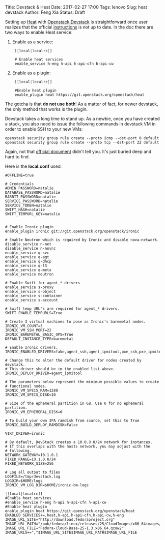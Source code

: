 Title: Devstack & Heat
Date: 2017-02-27 17:00
Tags: lenovo
Slug: heat devstack
Author: Feng Xia
Status: Draft

Setting up [Heat][1] with [Openstack Devstack][2] is straightforward
once user realizes that the official [instructions][3] is not
up to date. In the doc there are two ways to enable Heat service:

1. Enable as a service:

        [[local|localrc]]

        # Enable heat services
        enable_service h-eng h-api h-api-cfn h-api-cw
    
2. Enable as a plugin:
    
        [[local|localrc]]

        #Enable heat plugin
        enable_plugin heat https://git.openstack.org/openstack/heat

The gotcha is that **do not use both**! As a matter of fact, for newer
devstack, the only method that works is the plugin.

[1]: https://wiki.openstack.org/wiki/Heat
[2]: https://docs.openstack.org/developer/devstack/
[3]: https://docs.openstack.org/developer/heat/getting_started/on_devstack.html
 
Devstack takes a long time to stand up. As a newbie, once you have
created a stack, you also need to issue the following commands in
devstack VM in order to enable SSH to your new VMs:

```shell
openstack security group rule create --proto icmp --dst-port 0 default
openstack security group rule create --proto tcp --dst-port 22 default
```

Again, not that [official document][4] didn't tell you. It's just
buried deep and hard to find.

[4]: https://docs.openstack.org/developer/devstack/networking.html

Here is the __local.conf__ used:

```shell
#OFFLINE=true

# Credentials
ADMIN_PASSWORD=natalie
DATABASE_PASSWORD=natalie
RABBIT_PASSWORD=natalie
SERVICE_PASSWORD=natalie
SERVICE_TOKEN=natalie
SWIFT_HASH=natalie
SWIFT_TEMPURL_KEY=natalie


# Enable Ironic plugin
enable_plugin ironic git://git.openstack.org/openstack/ironic

# Enable Neutron which is required by Ironic and disable nova-network.
disable_service n-net
disable_service n-novnc
enable_service q-svc
enable_service q-agt
enable_service q-dhcp
enable_service q-l3
enable_service q-meta
enable_service neutron
​
# Enable Swift for agent_* drivers
enable_service s-proxy
enable_service s-object
enable_service s-container
enable_service s-account

# Swift temp URL's are required for agent_* drivers.
SWIFT_ENABLE_TEMPURLS=True

# Create 3 virtual machines to pose as Ironic's baremetal nodes.
IRONIC_VM_COUNT=3
IRONIC_VM_SSH_PORT=22
IRONIC_BAREMETAL_BASIC_OPS=True
DEFAULT_INSTANCE_TYPE=baremetal

# Enable Ironic drivers.
IRONIC_ENABLED_DRIVERS=fake,agent_ssh,agent_ipmitool,pxe_ssh,pxe_ipmitool

# Change this to alter the default driver for nodes created by devstack.
# This driver should be in the enabled list above.
IRONIC_DEPLOY_DRIVER=agent_ipmitool

# The parameters below represent the minimum possible values to create
# functional nodes.
IRONIC_VM_SPECS_RAM=1280
IRONIC_VM_SPECS_DISK=10

# Size of the ephemeral partition in GB. Use 0 for no ephemeral partition.
IRONIC_VM_EPHEMERAL_DISK=0

# To build your own IPA ramdisk from source, set this to True
IRONIC_BUILD_DEPLOY_RAMDISK=False

VIRT_DRIVER=ironic

# By default, DevStack creates a 10.0.0.0/24 network for instances.
# If this overlaps with the hosts network, you may adjust with the
# following.
NETWORK_GATEWAY=10.1.0.1
FIXED_RANGE=10.1.0.0/24
FIXED_NETWORK_SIZE=256

# Log all output to files
LOGFILE=/tmp/devstack.log
LOGDIR=$HOME/logs
IRONIC_VM_LOG_DIR=$HOME/ironic-bm-logs

[[local|localrc]]
#Enable heat services
#enable_service h-eng h-api h-api-cfn h-api-cw
#Enable heat plugin
enable_plugin heat https://git.openstack.org/openstack/heat
ENABLED_SERVICES+=,heat,h-api,h-api-cfn,h-api-cw,h-eng
IMAGE_URL_SITE="http://download.fedoraproject.org"
IMAGE_URL_PATH="/pub/fedora/linux/releases/25/CloudImages/x86_64images/"
IMAGE_URL_FILE="Fedora-Cloud-Base-25-1.3.x86_64.qcow2"
IMAGE_URLS+=","$IMAGE_URL_SITE$IMAGE_URL_PATH$IMAGE_URL_FILE
```
